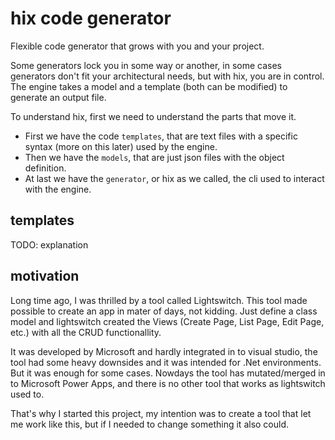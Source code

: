 # hix code generator
Flexible code generator that grows with you and your project. 

Some generators lock you in some way or another, in some cases generators don't fit your architectural needs, but with hix, you are in control. The engine takes a model and a template (both can be modified) to generate an output file. 

To understand hix, first we need to understand the parts that move it. 
* First we have the code `templates`, that are text files with a specific syntax (more on this later) used by the engine.
* Then we have the `models`, that are just json files with the object definition.
* At last we have the `generator`, or hix as we called, the cli used to interact with the engine.

## templates

TODO: explanation

## motivation 

Long time ago, I was thrilled by a tool called Lightswitch. This tool made possible to create an app in mater of days, not kidding. Just define a class model and lightswitch created the Views (Create Page, List Page, Edit Page, etc.) with all the CRUD functionallity.

It was developed by Microsoft and hardly integrated in to visual studio, the tool had some heavy downsides and it was intended for .Net environments. But it was enough for some cases. Nowdays the tool has mutated/merged in to Microsoft Power Apps, and there is no other tool that works as lightswitch used to.

That's why I started this project, my intention was to create a tool that let me work like this, but if I needed to change something it also could.
